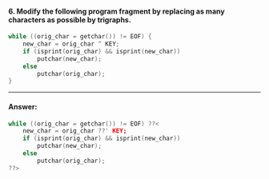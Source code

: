 #### 6. Modify the following program fragment by replacing as many characters as possible by trigraphs.

```c
while ((orig_char = getchar()) != EOF) {
    new_char = orig_char ^ KEY;
    if (isprint(orig_char) && isprint(new_char))
        putchar(new_char);
    else
        putchar(orig_char);
}
```

---

#### Answer:

```c
while ((orig_char = getchar()) != EOF) ??<
    new_char = orig_char ??' KEY;
    if (isprint(orig_char) && isprint(new_char))
        putchar(new_char);
    else
        putchar(orig_char);
??>
```
